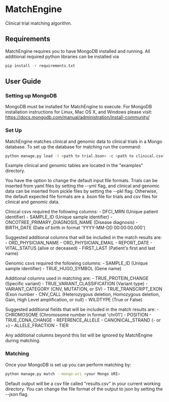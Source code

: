 # MatchEngine
Clinical trial matching algorithm.

## Requirements
MatchEngine requires you to have MongoDB installed and running. All additional
required python libraries can be installed via
```bash
pip install -r requirements.txt
```

## User Guide
### Setting up MongoDB
MongoDB must be installed for MatchEngine to execute. For MongoDB installation instructions
for Linux, Mac OS X, and Windows please visit:
https://docs.mongodb.com/manual/administration/install-community/

### Set Up
MatchEngine matches clinical and genomic data to clinical trials in a Mongo
database. To set up the database for matching run the command:
```bash
python manage.py load -t <path to trial.bson> -c <path to clinical.csv> -g <path to genomic.csv> --mongo-uri <your Mongo URI>
```

Example clinical and genomic tables are located in the "examples" directory.

You have the option to change the default input file formats.
Trials can be inserted from yaml files by setting the --yml flag, and
clinical and genomic data can be inserted from pickle files by setting the --pkl flag.
Otherwise, the default expected file formats are a .bson file for trials
and csv files for clinical and genomic data.

Clinical csvs required the following columns:
    - DFCI_MRN (Unique patient identifier)
    - SAMPLE_ID (Unique sample identifier)
    - ONCOTREE_PRIMARY_DIAGNOSIS_NAME (Disease diagnosis)
    - BIRTH_DATE (Date of birth in format 'YYYY-MM-DD 00:00:00.000')

Suggested additional columns that will be included in the match results are:
    - ORD_PHYSICIAN_NAME
    - ORD_PHYSICIAN_EMAIL
    - REPORT_DATE
    - VITAL_STATUS (alive or deceased)
    - FIRST_LAST (Patient's first and last name)

Genomic csvs required the following columns:
    - SAMPLE_ID (Unique sample identifier)
    - TRUE_HUGO_SYMBOL (Gene name)
    
Additional columns used in matching are:
    - TRUE_PROTEIN_CHANGE (Specific variant)
    - TRUE_VARIANT_CLASSIFICATION (Variant type)
    - VARIANT_CATEGORY (CNV, MUTATION, or SV)
    - TRUE_TRANSCRIPT_EXON (Exon number <integer>
    - CNV_CALL (Heterozygous deletion, Homozygous deletion, Gain, High Level amplification, or null)
    - WILDTYPE (True or False)

Suggested additional fields that will be included in the match results are:
    - CHROMOSOME (Chromosome number in format 'chr01')
    - POSITION <integer>
    - TRUE_CDNA_CHANGE
    - REFERENCE_ALLELE
    - CANONICAL_STRAND (- or +)
    - ALLELE_FRACTION <float>
    - TIER <integer>
    
Any additional columns beyond this list will be ignored by MatchEngine during matching.

### Matching
Once your MongoDB is set up you can perform matching by:
```bash
python manage.py match --mongo-uri <your Mongo URI>
```

Default output will be a csv file called "results.csv" in your current working directory.
You can change the file format of the output to json by setting the --json flag.
